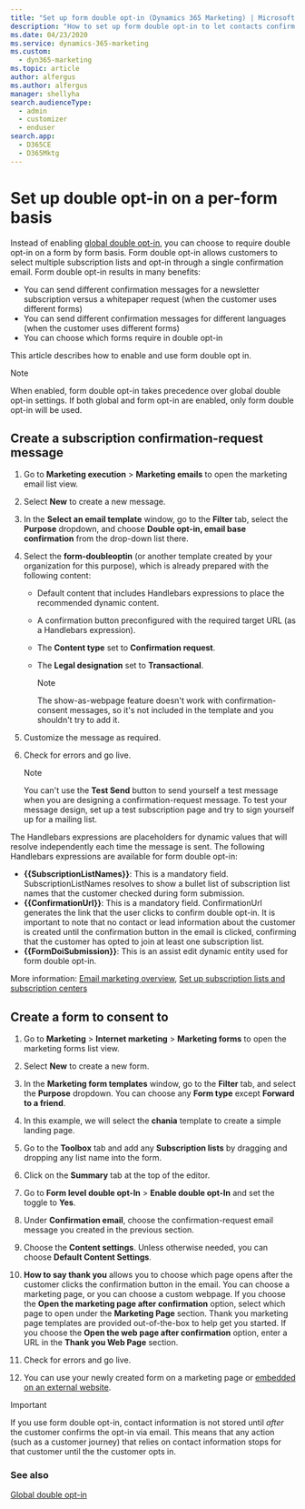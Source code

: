 ```yaml
---
title: "Set up form double opt-in (Dynamics 365 Marketing) | Microsoft Docs"
description: "How to set up form double opt-in to let contacts confirm new subscriptions in Dynamics 365 Marketing."
ms.date: 04/23/2020
ms.service: dynamics-365-marketing
ms.custom:
  - dyn365-marketing
ms.topic: article
author: alfergus
ms.author: alfergus
manager: shellyha
search.audienceType: 
  - admin
  - customizer
  - enduser
search.app: 
  - D365CE
  - D365Mktg
---
```


# Set up double opt-in on a per-form basis

Instead of enabling [global double opt-in](double-opt-in.md), you can choose to require double opt-in on a form by form basis. Form double opt-in allows customers to select multiple subscription lists and opt-in through a single confirmation email. Form double opt-in results in many benefits:

- You can send different confirmation messages for a newsletter subscription versus a whitepaper request (when the customer uses different forms)
- You can send different confirmation messages for different languages (when the customer uses different forms)
- You can choose which forms require in double opt-in

This article describes how to enable and use form double opt in.

> [!NOTE]
> When enabled, form double opt-in takes precedence over global double opt-in settings. If both global and form opt-in are enabled, only form double opt-in will be used.

## Create a subscription confirmation-request message

1. Go to **Marketing execution** > **Marketing emails** to open the marketing email list view.

2. Select **New** to create a new message.

3. In the **Select an email template** window, go to the **Filter** tab, select the **Purpose** dropdown, and choose **Double opt-in, email base confirmation** from the drop-down list there.

4. Select the **form-doubleoptin** (or another template created by your organization for this purpose), which is already prepared with the following content:

   - Default content that includes Handlebars expressions to place the recommended dynamic content.
   - A confirmation button preconfigured with the required target URL (as a Handlebars expression).
   - The **Content type** set to **Confirmation request**.
   - The **Legal designation** set to **Transactional**.

     > [!NOTE]
     > The show-as-webpage feature doesn't work with confirmation-consent messages, so it's not included in the template and you shouldn't try to add it.

5. Customize the message as required.

6. Check for errors and go live.
    > [!NOTE]
    > You can't use the **Test Send** button to send yourself a test message when you are designing a confirmation-request message. To test your message design, set up a test subscription page and try to sign yourself up for a mailing list.

The Handlebars expressions are placeholders for dynamic values that will resolve independently each time the message is sent. The following Handlebars expressions are available for form double opt-in:

- **{{SubscriptionListNames}}**: This is a mandatory field. SubscriptionListNames resolves to show a bullet list of subscription list names that the customer checked during form submission.
- **{{ConfirmationUrl}}**: This is a mandatory field. ConfirmationUrl generates the link that the user clicks to confirm double opt-in. It is important to note that no contact or lead information about the customer is created until the confirmation button in the email is clicked, confirming that the customer has opted to join at least one subscription list.
- **{{FormDoiSubmission}}**: This is an assist edit dynamic entity used for form double opt-in.

More information: [Email marketing overview](prepare-marketing-emails.md), [Set up subscription lists and subscription centers](set-up-subscription-center.md)

## Create a form to consent to

1. Go to **Marketing** > **Internet marketing** > **Marketing forms** to open the marketing forms list view.

2. Select **New** to create a new form.

3. In the **Marketing form templates** window, go to the **Filter** tab, and select the **Purpose** dropdown. You can choose any **Form type** except **Forward to a friend**.

4. In this example, we will select the **chania** template to create a simple landing page.

5. Go to the **Toolbox** tab and add any **Subscription lists** by dragging and dropping any list name into the form.

6. Click on the **Summary** tab at the top of the editor.

7. Go to **Form level double opt-In** > **Enable double opt-In** and set the toggle to **Yes**.

8. Under **Confirmation email**, choose the confirmation-request email message you created in the previous section. 

9. Choose the **Content settings**. Unless otherwise needed, you can choose **Default Content Settings**.

10. **How to say thank you** allows you to choose which page opens after the customer clicks the confirmation button in the email. You can choose a marketing page, or you can choose a custom webpage. If you choose the **Open the marketing page after confirmation** option, select which page to open under the **Marketing Page** section. Thank you marketing page templates are provided out-of-the-box to help get you started. If you choose the **Open the web page after confirmation** option, enter a URL in the **Thank you Web Page** section.

11. Check for errors and go live.

12. You can use your newly created form on a marketing page or [embedded on an external website](embed-forms.md).

> [!IMPORTANT]
> If you use form double opt-in, contact information is not stored until _after_ the customer confirms the opt-in via email. This means that any action (such as a customer journey) that relies on contact information stops for that customer until the the customer opts in.

### See also
[Global double opt-in](double-opt-in.md)
